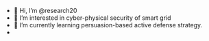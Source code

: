 - 👋 Hi, I’m @research20
- 👀 I’m interested in cyber-physical security of smart grid
- 🌱 I’m currently learning persuasion-based active defense strategy.
- 

<!---
research20/research20 is a ✨ special ✨ repository because its `README.md` (this file) appears on your GitHub profile.
You can click the Preview link to take a look at your changes.
--->

